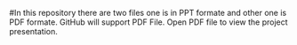 #In this repository there are two files one is in PPT formate and other one is PDF formate. GitHub will support PDF File. Open PDF file to view the project presentation.
